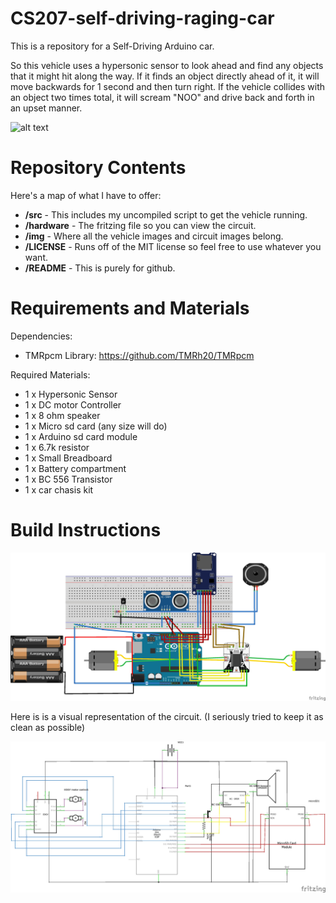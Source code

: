 # CS207-self-driving-raging-car

This is a repository for a Self-Driving Arduino car. 

So this vehicle uses a hypersonic sensor to look ahead and find any objects that it might hit along the way. If it finds an object directly ahead of it, it will move backwards for 1 second and then turn right.
If the vehicle collides with an object two times total, it will scream "NOO" and drive back and forth in an upset manner.

![alt text][pic1]

[pic1]: https://github.com/Cancelpro/CS207-self-driving-raging-car/blob/main/img/pic2.jpg "Head on Shot"


Repository Contents
============

Here's a map of what I have to offer:
* **/src** - This includes my uncompiled script to get the vehicle running.
* **/hardware** - The fritzing file so you can view the circuit.
* **/img** - Where all the vehicle images and circuit images belong.
* **/LICENSE** - Runs off of the MIT license so feel free to use whatever you want.
* **/README** - This is purely for github.

Requirements and Materials
============

Dependencies:
* TMRpcm Library: https://github.com/TMRh20/TMRpcm


Required Materials:
* 1 x Hypersonic Sensor
* 1 x DC motor Controller
* 1 x 8 ohm speaker
* 1 x Micro sd card (any size will do)
* 1 x Arduino sd card module
* 1 x 6.7k resistor
* 1 x Small Breadboard
* 1 x Battery compartment
* 1 x BC 556 Transistor
* 1 x car chasis kit

Build Instructions
============
 
 ![alt text][pic3]

[pic3]: https://github.com/Cancelpro/CS207-self-driving-raging-car/blob/main/img/pic3.jpg

Here is is a visual representation of the circuit. (I seriously tried to keep it as clean as possible)

 ![alt text][pic4]

[pic4]: https://github.com/Cancelpro/CS207-self-driving-raging-car/blob/main/img/pic4.jpg